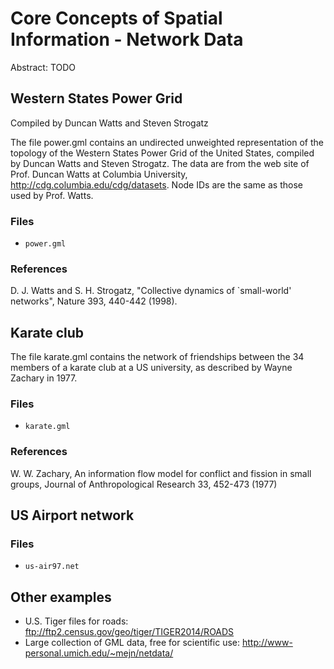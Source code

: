 Core Concepts of Spatial Information - Network Data
===================================================
Abstract: TODO



Western States Power Grid
-------------------------
Compiled by Duncan Watts and Steven Strogatz

The file power.gml contains an undirected unweighted representation of the
topology of the Western States Power Grid of the United States, compiled by
Duncan Watts and Steven Strogatz.  The data are from the web site of
Prof. Duncan Watts at Columbia University,
http://cdg.columbia.edu/cdg/datasets.  Node IDs are the same as those used
by Prof. Watts.

### Files
- `power.gml`

### References
D. J. Watts and S. H. Strogatz, "Collective dynamics of `small-world' networks", Nature 393, 440-442 (1998).



Karate club
-----------
The file karate.gml contains the network of friendships between the 34
members of a karate club at a US university, as described by Wayne Zachary
in 1977.

### Files
- `karate.gml`

### References
W. W. Zachary, An information flow model for conflict and fission in small groups, Journal of Anthropological Research 33, 452-473 (1977)



US Airport network
------------------

### Files
- `us-air97.net`



Other examples
--------------
- U.S. Tiger files for roads: ftp://ftp2.census.gov/geo/tiger/TIGER2014/ROADS
- Large collection of GML data, free for scientific use: http://www-personal.umich.edu/~mejn/netdata/
